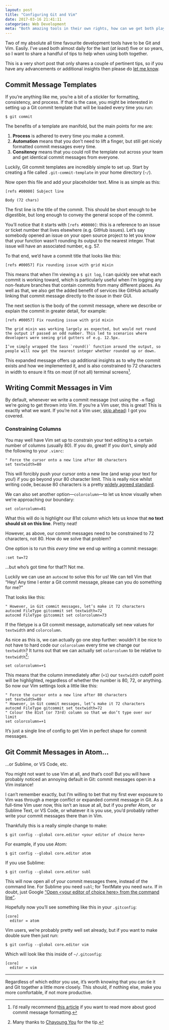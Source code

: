 ```yaml
---
layout: post
title: "Configuring Git and Vim"
date: 2017-03-16 21:41:11
categories: Web Development
meta: "Both amazing tools in their own rights, how can we get both playing nicely together?"
---
```


Two of my absolute all time favourite development tools have to be Git and Vim.
Easily. I’ve used both almost daily for the last (_at least_) five or so years,
so I want to share a handful of tips to help when using both together.

This is a very short post that only shares a couple of pertinent tips, so if you
have any advancements or additional insights then please do [let me
know](https://twitter.com/csswizardry).

## Commit Message Templates

If you’re anything like me, you’re a bit of a stickler for formatting,
consistency, and process. If that is the case, you might be interested in
setting up a Git commit template that will be loaded every time you run:

```
$ git commit
```

The benefits of a template are manifold, but the main points for me are:

1. **Process** is adhered to every time you make a commit.
2. **Automation** means that you don’t need to lift a finger, but still get
   nicely formatted commit messages every time.
3. **Consitency** means that you could roll the template out across your team
   and get identical commit messages from everyone.

Luckily, Git commit templates are incredibly simple to set up. Start by creating
a file called `.git-commit-template` in your home directory (`~/`).

Now open this file and add your placeholder text. Mine is as simple as this:

```
[refs #00000] Subject line

Body (72 chars)
```

The first line is the title of the commit. This should be short enough to be
digestible, but long enough to convey the general scope of the commit.

You’ll notice that it starts with `[refs #00000]`: this is a reference to an
issue or ticket number that lives elsewhere (e.g. GitHub issues). Let’s say
somebody opened an issue on your open source project to let you know that your
function wasn’t rounding its output to the nearest integer. That issue will have
an associated number, e.g. 57.

To that end, we’d have a commit title that looks like this:

```
[refs #00057] Fix rounding issue with grid mixin
```

This means that when I’m viewing a `$ git log`, I can quickly see what each
commit is working toward, which is particularly useful when I’m logging any
non-feature branches that contain commits from many different places. As well as
that, we also get the added benefit of services like GitHub actually linking
that commit message directly to the issue in their GUI.

The next section is the body of the commit message, where we describe or explain
the commit in greater detail, for example:

```
[refs #00057] Fix rounding issue with grid mixin

The grid mixin was working largely as expected, but would not round
the output if passed an odd number. This led to scenarios where
developers were seeing grid gutters of e.g. 12.5px.

I’ve simply wrapped the Sass `round()` function around the output, so
people will now get the nearest integer whether rounded up or down.
```

This expanded message offers up additional insights as to why the commit exists
and how we implemented it, and is also constrained to 72 characters in width to
ensure it fits on most (if not all) terminal screens[^1].

## Writing Commit Messages in Vim

By default, whenever we write a commit message (not using the `-m` flag) we’re
going to get thrown into Vim. If you’re a Vim user, this is great! This is
exactly what we want. If you’re not a Vim user, [skip
ahead](#git-commit-messages-in-atom): I got you covered.

### Constraining Columns

You may well have Vim set up to constrain your text editing to a certain number
of columns (usually 80). If you do, great! If you don’t, simply add the
following to your `.vimrc`:

```
" Force the cursor onto a new line after 80 characters
set textwidth=80
```

This will forcibly push your cursor onto a new line (and wrap your text for
you!) if you go beyond your 80 character limit. This is really nice whilst
writing code, because 80 characters is a pretty [widely agreed
standard](http://softwareengineering.stackexchange.com/questions/148677/why-is-80-characters-the-standard-limit-for-code-width).

We can also set another option—`colorcolumn`—to let us know visually when we’re
approaching our boundary:

```
set colorcolumn=81
```

What this will do is highlight our 81st column which lets us know that **no text
should sit on this line**. Pretty neat!

However, as above, our commit messages need to be constrained to 72 characters,
not 80. How do we solve that problem?

One option is to run this _every time_ we end up writing a commit message:

```
:set tw=72
```

…but who’s got time for that?! Not me.

Luckily we can use an `autocmd` to solve this for us! We can tell Vim that
<q>Hey! Any time I enter a Git commit message, please can you do something for
me?</q>

That looks like this:

```
" However, in Git commit messages, let’s make it 72 characters
autocmd FileType gitcommit set textwidth=72
autocmd FileType gitcommit set colorcolumn=73
```

If the filetype is a Git commit message, automatically set new values for
`textwidth` and `colorcolumn`.

As nice as this is, we can actually go one step further: wouldn’t it be nice to
not have to hard code our `colorcolumn` every time we change our `textwidth`? It
turns out that we can actually set `colorcolumn` to be relative to
`textwidth`[^2]:

```
set colorcolumn=+1
```

This means that the column immediately after (`+1`) our `textwidth` cutoff point
will be highlighted, regardless of whether the number is 80, 72, or anything. So
now our Vim settings look a little like this:

```
" Force the cursor onto a new line after 80 characters
set textwidth=80
" However, in Git commit messages, let’s make it 72 characters
autocmd FileType gitcommit set textwidth=72
" Colour the 81st (or 73rd) column so that we don’t type over our limit
set colorcolumn=+1
```

It’s just a single line of config to get Vim in perfect shape for commit
messages.

## Git Commit Messages in Atom…

…or Sublime, or VS Code, etc.

You might not want to use Vim at all, and that’s cool! But you will have
probably noticed an annoying default in Git: commit messages open in a Vim
instance!

I can’t remember exactly, but I’m willing to bet that my first ever exposure to
Vim was through a merge conflict or expanded commit message in Git. As a
full-time Vim user now, this isn’t an issue at all, but if you prefer Atom, or
Sublime Text, or VS Code, or whatever it is you use, you’d probably rather write
your commit messages there than in Vim.

Thankfully this is a really simple change to make:

```
$ git config --global core.editor <your editor of choice here>
```

For example, if you use Atom:

```
$ git config --global core.editor atom
```

If you use Sublime:

```
$ git config --global core.editor subl
```

This will now open all of your commit messages there, instead of the command
line. For Sublime you need `subl`; for TextMate you need `mate`. If in doubt,
just Google [<q>Open \<your editor of choice here> from the command
line</q>](https://www.google.com/search?q=Open+<your+editor+of+choice+here>+from+the+command+line).

Hopefully now you’ll see something like this in your `.gitconfig`:

```
[core]
  editor = atom
```

Vim users, we’re probably pretty well set already, but if you want to make
double sure then just run:

```
$ git config --global core.editor vim
```

Which will look like this inside of `~/.gitconfig`:

```
[core]
  editor = vim
```

- - -

Regardless of which editor you use, it’s worth knowing that you can tie it and
Git together a little more closely. This should, if nothing else, make you more
comfortable, if not more productive.

[^1]: I’d really recommend [this article](https://chris.beams.io/posts/git-commit/) if you want to read more about good commit message formatting.
[^2]: Many thanks to [Chayoung You](https://twitter.com/_Yous/status/841667465679523841) for the tip.
